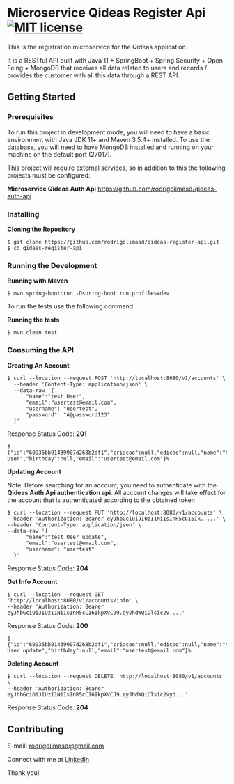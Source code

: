 # Microservice Qideas Register Api [![MIT license](http://img.shields.io/badge/license-MIT-brightgreen.svg)](https://github.com/rodrigolimasd/qideas-register-api/blob/master/LICENSE)

This is the registration microservice for the Qideas application.

It is a RESTful API built with Java 11 + SpringBoot + Spring Security + Open Feing + MongoDB that receives all data related to users and records / provides the customer with all this data through a REST API.

## Getting Started

### Prerequisites

To run this project in development mode, you will need to have a basic environment with Java JDK 11+ and Maven 3.5.4+ installed. To use the database, you will need to have MongoDB installed and running on your machine on the default port (27017).

This project will require external services, so in addition to this the following projects must be configured: 

**Microservice Qideas Auth Api** https://github.com/rodrigolimasd/qideas-auth-api

### Installing

**Cloning the Repository**
````
$ git clone https://github.com/rodrigolimasd/qideas-register-api.git
$ cd qideas-register-api
````
### Running the Development

**Running with Maven**
```
$ mvn spring-boot:run -Dspring-boot.run.profiles=dev
```

To run the tests use the following command

**Running the tests**

```
$ mvn clean test
```

### Consuming the API

**Creating An Account**
```
$ curl --location --request POST 'http://localhost:8080/v1/accounts' \
  --header 'Content-Type: application/json' \
  --data-raw '{
      "name":"test User",
      "email":"usertest@email.com",
      "username": "usertest",
      "password": "A@password123"
  }'
```

Response Status Code: **201**
```
$ {"id":"60935bb91439907d268b2df1","criacao":null,"edicao":null,"name":"test User","birthday":null,"email":"usertest@email.com"}% 
```
**Updating Account**

Note: Before searching for an account, you need to authenticate with the **Qideas Auth Api authentication api**.
All account changes will take effect for the account that is authenticated according to the obtained token

```
$ curl --location --request PUT 'http://localhost:8080/v1/accounts' \
--header 'Authorization: Bearer eyJhbGciOiJIUzI1NiIsInR5cCI6Ik.....' \
--header 'Content-Type: application/json' \
--data-raw '{
      "name":"test User update",
      "email":"usertest@email.com",
      "username": "usertest"
  }'
```
Response Status Code: **204**

**Get Info Account**

```
$ curl --location --request GET 'http://localhost:8080/v1/accounts/info' \
--header 'Authorization: Bearer eyJhbGciOiJIUzI1NiIsInR5cCI6IkpXVCJ9.eyJhdWQiOlsic2V....'
```
Response Status Code: **200**
```
$ {"id":"60935bb91439907d268b2df1","criacao":null,"edicao":null,"name":"test User update","birthday":null,"email":"usertest@email.com"}% 
```

**Deleting Account**

```
$ curl --location --request DELETE 'http://localhost:8080/v1/accounts' \
--header 'Authorization: Bearer eyJhbGciOiJIUzI1NiIsInR5cCI6IkpXVCJ9.eyJhdWQiOlsic2Vyd...'
```
Response Status Code: **204**

## Contributing

E-mail: rodrigolimasd@gmail.com

Connect with me at [LinkedIn](https://www.linkedin.com/in/rodrigolimasd/)

Thank you!


